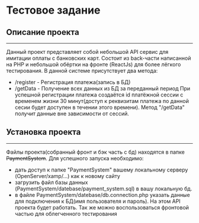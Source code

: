# Тестовое задание
## Описание проекта
____
Данный проект представляет собой небольшой API сервис для имитации оплаты с банковских карт. 
Состоит из back-части написанной на PHP и небольшой обёртки на фронте (ReactJs) для более лёгкого тестирования.
В данной системе присутствует два метода: 
- /register - Регистрация платежа(запись в БД)
- /getData - Получение всех данных из БД за переданный период
При успешной регистрации платежа создаётся id платёжной сессии с временем жизни 30 минут(доступ к реквизитам платежа по данной сесии будет доступен в течении этого времени).
Метод "/getData" получит данные вне зависимости от сессий.
## Установка проекта
____
Файлы проекта(собранный фронт и бэк часть с бд) находятся в папке ~~PaymentSystem~~.
Для успешного запуска необходимо:
- дать доступ к папке "PaymentSystem" вашему локальному серверу (OpenServer/xamp/...) как к новому сайту
- загрузить файл базы данных (PaymentSystem/datebase/payment_system.sql) в вашу локальную бд.
- в файле PaymentSystem/datebase/db.connection.php указать данные для подключения к БД(имя пользователя и пароль).
На этом API проекта будет работать. Так же можно воспользоваться фронтовой частью для облегченного тестирования
